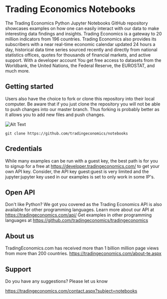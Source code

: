 # Trading Economics Notebooks

The Trading Economics Python Jupyter Notebooks GitHub repository showcases examples on how one can easily interact with our data to make interesting data findings and insights. Trading Economics is a gateway to 20 million indicators from 196 countries. Trading Economics also provides its subscribers with a near real-time economic calendar updated 24 hours a day, historical data time series sourced recently and directly from national statistics offices, quotes for thousands of financial markets, and active support. With a developer account You get free access to datasets from the Worldbank, the United Nations, the Federal Reserve, the EUROSTAT, and much more.  


## Getting started

Users also have the choice to fork or clone this repository into their local computer. Be aware that if you just clone the repository you will not be able to push changes into our master branch. Thus forking is probably better as it allows you to add new files and push changes. 

![Alt Text](https://github-images.s3.amazonaws.com/help/bootcamp/Bootcamp-Fork.png)


``` git clone https://github.com/tradingeconomics/notebooks ```


## Credentials

While many examples can be run with a guest key, the best path is for you to signup for a free at https://developer.tradingeconomics.com/ to get your own API key. Consider, the API key guest:guest is very limited and the jupyter:jupyter key used in our examples is set to only work in some IP's. 



## Open API

Don't like Python? We got you covered as the Trading Economics API is also available for other programming languages. 
Learn more about our API at https://tradingeconomics.com/api/
Get examples in other programming languages at https://github.com/tradingeconomics/tradingeconomics 



## About us
TradingEconomics.com has received more than 1 billion million page views from more than 200 countries.
https://tradingeconomics.com/about-te.aspx



## Support

Do you have any suggestions? Please let us know

https://tradingeconomics.com/contact.aspx?subject=notebooks



